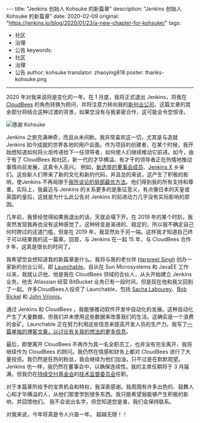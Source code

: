 ﻿﻿﻿﻿﻿﻿﻿﻿﻿﻿﻿---title: "Jenkins 创始人 Kohsuke 的新篇章"description: "Jenkins 创始人 Kohsuke 的新篇章"date: 2020-02-09original: "https://jenkins.io/blog/2020/01/23/a-new-chapter-for-kohsuke/"tags:- 社区- 治理- 公告keywords:- 社区- 治理- 公告author: kohsuke translator: zhaoying818poster: thanks-kohsuke.png---2020 年对我来说将是变化的一年。在 1 月底，我将正式退出 Jenkins，将我在 [CloudBees](https://www.cloudbees.com/) 的角色转换为顾问，并将注意力转向我的[新创业公司](https://launchableinc.com/)。这篇文章的其余部分将结合这种过渡的背景，如果您没有与我紧密合作，这可能会令您惊讶。![感谢 Kohsuke](thanks-kohsuke.png)Jenkins 之旅充满神奇，而且从未间断。我非常喜欢这一切，尤其是与造就 Jenkins 如今成就的世界各地的用户会面。作为项目的创建者，在某个时候，我开始想知道如何将火炬传递给下一任领导者，如何使人们继续推动它前进。如今，由于有了 CloudBees 和社区，新一代的才华横溢、有才干的领导者正在热情地推动事情向前发展，这真令人高兴。 例如，[新选举的董事会成员](https://jenkins.io/blog/2019/12/16/board-election-results/)、[Jenkins X](https://jenkins-x.io/) 乡亲们。这些新人们带来了新的文化和新的代码，并且总的来说，这产生了积极的影响，使Jenkins 不再局限于[我所谈论的局部最优方法](https://jenkins.io/blog/2018/08/31/shifting-gears/)。他们得到我的所有支持和尊重。实际上，我最近与 Jenkins 的关系更多的是象征意义，有点像日本的天皇或英国的皇后，这就是为什么此公告对 Jenkins 的前进动力几乎没有实际影响的原因。几年前，我曾经觉得如果我退出的话，天就会塌下开。在 2019 年的某个时刻，我突然发现我再也没有这种感觉了。这种转变是渐进的、稳定的，所以我不确定自己何时跨过的这道门槛，但是在 2019 年，我显然处于另一端。这样我才知道自己终于可以结束我的这一篇章。回首，与 Jenkins 在一起 15 年，与 CloudBees 合作9 年，这真是很长的时间了。我希望您会想知道我的新篇章是什么。我将与我的老伙伴 [Harpreet Singh](https://www.linkedin.com/in/singhharpreet/) 创办一家新的创业公司，即 [Launchable](https://launchableinc.com)。自从在 Sun Microsystems 和 JavaEE 工作以来，我就认识他，他是我在 CloudBees 领域的合伙人，从头开始建立 Jenkins 业务。他去 Atlassian 经营 BitBucket 业务已有一段时间，但是现在他和我又回到了一起。许多CloudBees人投资了 Launchable，包括 [Sacha Labourey](https://www.linkedin.com/in/sachalabourey)、[Bob Bickel](https://www.linkedin.com/in/bobbickel) 和 [John Vrionis](https://www.linkedin.com/in/johnvrionis)。通过 Jenkins 和 CloudBees ，我能够推动软件开发中自动化的发展。这种自动化产生了大量数据，但我们并未使用这些数据来改善我们的生活。这确实是一个浪费的金矿。Launchable 正在努力利用这些信息来提高开发人员的生产力。我写了[一篇单独的博客文章，以讨论有关我的想法的更多信息](https://launchableinc.com/2020/01/23/kohsuke-kawaguchi-launchable-smarter-testing-faster-devops/)。最后，即使离开 CloudBees 不再作为其一名全职员工，也并没有完全离开，我将继续作为 CloudBees 的顾问。我仍然在情感和财务上都对 CloudBees 进行了大量投资。我仍然是狂热的粉丝，我会继续为他们加油，只不过是在默默观望。Jenkins 也一样，我仍然在董事会中，以确保连续性。我的主席任期将于 3 月届满，但我仍在[持续交付基金会](https://cd.foundation/)的[技术监督委员会](https://github.com/cdfoundation/toc)任职。对于本篇章所给予的宝贵机会和特权，我深表感谢。我周围有许多出色的、鼓舞人心和才华横溢的人，从他们那里学到很多东西。我只能希望我能够产生积极的影响，并回馈他们。 我不会说出名字，但您知道您是谁，我们会保持联系。对我来说，今年将真是令人兴奋一年。 超越无限！！